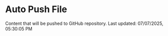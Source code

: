 # Auto Push File

Content that will be pushed to GitHub repository.
Last updated: 07/07/2025, 05:30:05 PM